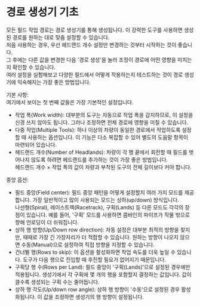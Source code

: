 # 경로 생성기 기초

  
모든 필드 작업 경로는 경로 생성기를 통해 생성됩니다. 이 강력한 도구를 사용하면 생성된 경로를 원하는 대로 맞춤 설정할 수 있습니다.  
처음 사용하는 경우, 우선 헤드랜드 개수 설정만 변경하는 것부터 시작하는 것이 좋습니다.  
그 후에는 다른 값을 변경한 다음 '경로 생성'을 눌러 조정이 경로에 어떤 영향을 미치는지 확인할 수 있습니다.  
여러 설정을 실험해보고 다양한 필드에서 어떻게 작용하는지 테스트하는 것이 경로 생성기에 익숙해지는 가장 좋은 방법입니다.  


  
기본 사항:  
여기에서 보이는 첫 번째 값들은 가장 기본적인 설정입니다.  
- 작업 폭(Work width): 대부분의 도구는 자동으로 작업 폭을 감지하므로, 이 설정을 신경 쓰지 않아도 됩니다. 그러나 조정하면 전체 경로에 영향을 미칠 수 있습니다.  
- 다중 작업(Multiple Tools): 하나 이상의 차량이 동일한 경로에서 작업하도록 설정할 때 사용하는 옵션입니다. 이 기능은 다소 복잡할 수 있어 별도의 도움말 항목이 마련되어 있습니다.  
- 헤드랜드 개수(Number of Headlands): 차량이 각 행 끝에서 회전할 때 필드를 벗어나지 않도록 하려면 헤드랜드를 추가하는 것이 가장 좋은 방법입니다.  
  헤드랜드 개수 × 작업 폭의 값이 차량과 부착된 도구의 전체 길이보다 커야 합니다.  
  
중앙 옵션:  
- 필드 중앙(Field center): 필드 중앙 패턴을 어떻게 설정할지 여러 가지 모드를 제공합니다. 가장 일반적이고 많이 사용되는 모드는 상하(up/down) 방식입니다.  
  나선형(Spiral), 레이스트랙(Racetrack), 구획(Lands) 등 다른 모드도 각각의 장점이 있습니다. 예를 들어, '구획' 모드를 사용하면 콤바인의 파이프가 작물 밖으로 향해 언로딩이 더 쉬워집니다.  
- 상하 행 방향(Up/Down row direction): 자동 설정은 대부분 최적의 방향을 찾지만, 때때로 가장 긴 가장자리가 더 적합할 수 있습니다. 원하는 방향이 나오지 않으면 수동(Manual)으로 설정하여 직접 방향을 지정할 수 있습니다.  
- 건너뛸 행(Rows to skip): 이 옵션을 활성화하면 작업 속도를 더욱 높일 수 있습니다. 도구가 다음 행으로 진입할 때 후진할 필요가 없어지기 때문입니다.  
- 구획당 행 수(Rows per Land): 필드 중앙이 '구획(Lands)'으로 설정된 경우에만 적용됩니다. 생성기에서 각 구획에 몇 개의 행을 포함할지 결정하는 값입니다. 값이 클수록 생성되는 구획 수는 줄어듭니다.  
- 상하 행 각도(Up/down row angle): 상하 행 방향이 '수동'으로 설정된 경우 활성화됩니다. 이 값을 조정하면 생성기의 행 방향이 설정됩니다.  


